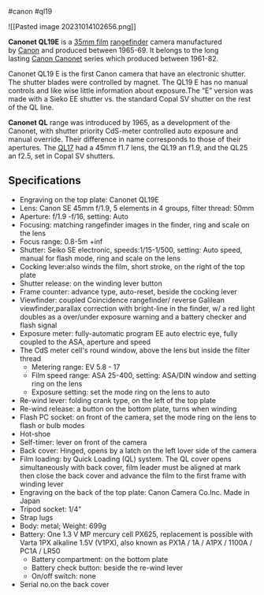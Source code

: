 #canon #ql19

![[Pasted image 20231014102656.png]]

**Canonet QL19E** is a [35mm film](https://camerapedia.fandom.com/wiki/35mm_film "35mm film") [rangefinder](https://camerapedia.fandom.com/wiki/Rangefinder "Rangefinder") camera manufactured by [Canon](https://camerapedia.fandom.com/wiki/Canon "Canon") and produced between 1965-69. It belongs to the long lasting [Canon Canonet](https://camerapedia.fandom.com/wiki/Canon_Canonet "Canon Canonet") series which produced between 1961-82.

Canonet QL19 E is the first Canon camera that have an electronic shutter. The shutter blades were controlled by magnet. The QL19 E has no manual controls and like wise little information about exposure.The “E” version was made with a Sieko EE shutter vs. the standard Copal SV shutter on the rest of the QL line.

**Canonet QL** range was introduced by 1965, as a development of the Canonet, with shutter priority CdS-meter controlled auto exposure and manual override. Their difference in name corresponds to those of their apertures. The [QL17](https://camerapedia.fandom.com/wiki/Canon_Canonet_QL_17_/_QL_19_/_QL_25 "Canon Canonet QL 17 / QL 19 / QL 25") had a 45mm f1.7 lens, the QL19 an f1.9, and the QL25 an f2.5, set in Copal SV shutters.

## Specifications[](https://camerapedia.fandom.com/wiki/Canon_Canonet_QL19E?veaction=edit&section=1 "Edit section: Specifications")

- Engraving on the top plate: Canonet QL19E
- Lens: Canon SE 45mm f/1.9, 5 elements in 4 groups, filter thread: 50mm
- Aperture: f/1.9 -f/16, setting: Auto
- Focusing: matching rangefinder images in the finder, ring and scale on the lens
- Focus range: 0.8-5m +inf
- Shutter: Seiko SE electronic, speeds:1/15-1/500, setting: Auto speed, manual for flash mode, ring and scale on the lens
- Cocking lever:also winds the film, short stroke, on the right of the top plate
- Shutter release: on the winding lever button
- Frame counter: advance type, auto-reset, beside the cocking lever
- Viewfinder: coupled Coincidence rangefinder/ reverse Galilean viewfinder,parallax correction with bright-line in the finder, w/ a red light doubles as a over/under exposure warning and a battery checker and flash signal
- Exposure meter: fully-automatic program EE auto electric eye, fully coupled to the ASA, aperture and speed
- The CdS meter cell's round window, above the lens but inside the filter thread
    - Metering range: EV 5.8 - 17
    - Film speed range: ASA 25-400, setting: ASA/DIN window and setting ring on the lens
    - Exposure setting: set the mode ring on the lens to auto
- Re-wind lever: folding crank type, on the left of the top plate
- Re-wind release: a button on the bottom plate, turns when winding
- Flash PC socket: on front of the camera, set the mode ring on the lens to flash or bulb modes
- Hot-shoe
- Self-timer: lever on front of the camera
- Back cover: Hinged, opens by a latch on the left lover side of the camera
- Film loading: by Quick Loading (QL) system. The QL cover opens simultaneously with back cover, film leader must be aligned at mark then close the back cover and advance the film to the first frame with winding lever
- Engraving on the back of the top plate: Canon Camera Co.Inc. Made in Japan
- Tripod socket: 1/4"
- Strap lugs
- Body: metal; Weight: 699g
- Battery: One 1.3 V MP mercury cell PX625, replacement is possible with Varta 1PX alkaline 1.5V (V1PX), also known as PX1A / 1A / A1PX / 1100A / PC1A / LR50
    - Battery compartment: on the bottom plate
    - Battery check button: beside the re-wind lever
    - On/off switch: none
- Serial no.on the back cover